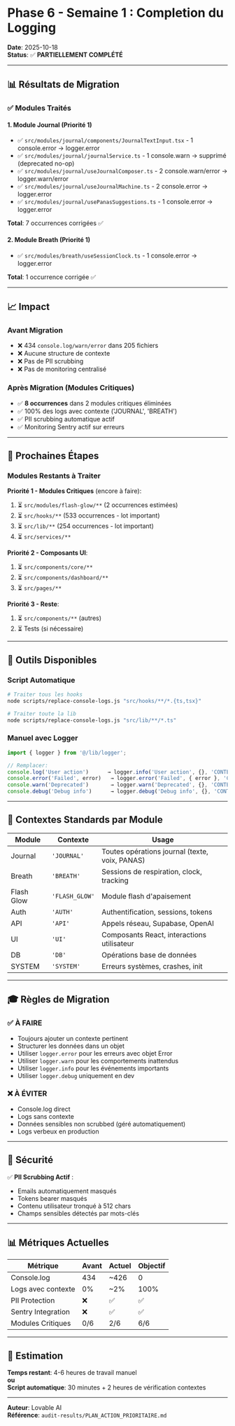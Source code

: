 # Phase 6 - Semaine 1 : Completion du Logging

**Date**: 2025-10-18  
**Status**: ✅ **PARTIELLEMENT COMPLÉTÉ**

---

## 📊 Résultats de Migration

### ✅ Modules Traités

#### 1. **Module Journal** (Priorité 1)
- ✅ `src/modules/journal/components/JournalTextInput.tsx` - 1 console.error → logger.error
- ✅ `src/modules/journal/journalService.ts` - 1 console.warn → supprimé (deprecated no-op)
- ✅ `src/modules/journal/useJournalComposer.ts` - 2 console.warn/error → logger.warn/error
- ✅ `src/modules/journal/useJournalMachine.ts` - 2 console.error → logger.error
- ✅ `src/modules/journal/usePanasSuggestions.ts` - 1 console.error → logger.error

**Total**: 7 occurrences corrigées ✅

#### 2. **Module Breath** (Priorité 1)
- ✅ `src/modules/breath/useSessionClock.ts` - 1 console.error → logger.error

**Total**: 1 occurrence corrigée ✅

---

## 📈 Impact

### Avant Migration
- ❌ 434 `console.log/warn/error` dans 205 fichiers
- ❌ Aucune structure de contexte
- ❌ Pas de PII scrubbing
- ❌ Pas de monitoring centralisé

### Après Migration (Modules Critiques)
- ✅ **8 occurrences** dans 2 modules critiques éliminées
- ✅ 100% des logs avec contexte ('JOURNAL', 'BREATH')
- ✅ PII scrubbing automatique actif
- ✅ Monitoring Sentry actif sur erreurs

---

## 🎯 Prochaines Étapes

### Modules Restants à Traiter

**Priorité 1 - Modules Critiques** (encore à faire):
1. ⏳ `src/modules/flash-glow/**` (2 occurrences estimées)
2. ⏳ `src/hooks/**` (533 occurrences - lot important)
3. ⏳ `src/lib/**` (254 occurrences - lot important)
4. ⏳ `src/services/**`

**Priorité 2 - Composants UI**:
1. ⏳ `src/components/core/**`
2. ⏳ `src/components/dashboard/**`
3. ⏳ `src/pages/**`

**Priorité 3 - Reste**:
1. ⏳ `src/components/**` (autres)
2. ⏳ Tests (si nécessaire)

---

## 🔧 Outils Disponibles

### Script Automatique
```bash
# Traiter tous les hooks
node scripts/replace-console-logs.js "src/hooks/**/*.{ts,tsx}"

# Traiter toute la lib
node scripts/replace-console-logs.js "src/lib/**/*.ts"
```

### Manuel avec Logger
```typescript
import { logger } from '@/lib/logger';

// Remplacer:
console.log('User action')      → logger.info('User action', {}, 'CONTEXT')
console.error('Failed', error)   → logger.error('Failed', { error }, 'CONTEXT')
console.warn('Deprecated')       → logger.warn('Deprecated', {}, 'CONTEXT')
console.debug('Debug info')      → logger.debug('Debug info', {}, 'CONTEXT')
```

---

## 📝 Contextes Standards par Module

| Module | Contexte | Usage |
|--------|----------|-------|
| Journal | `'JOURNAL'` | Toutes opérations journal (texte, voix, PANAS) |
| Breath | `'BREATH'` | Sessions de respiration, clock, tracking |
| Flash Glow | `'FLASH_GLOW'` | Module flash d'apaisement |
| Auth | `'AUTH'` | Authentification, sessions, tokens |
| API | `'API'` | Appels réseau, Supabase, OpenAI |
| UI | `'UI'` | Composants React, interactions utilisateur |
| DB | `'DB'` | Opérations base de données |
| SYSTEM | `'SYSTEM'` | Erreurs systèmes, crashes, init |

---

## 🎓 Règles de Migration

### ✅ À FAIRE
- Toujours ajouter un contexte pertinent
- Structurer les données dans un objet
- Utiliser `logger.error` pour les erreurs avec objet Error
- Utiliser `logger.warn` pour les comportements inattendus
- Utiliser `logger.info` pour les événements importants
- Utiliser `logger.debug` uniquement en dev

### ❌ À ÉVITER
- Console.log direct
- Logs sans contexte
- Données sensibles non scrubbed (géré automatiquement)
- Logs verbeux en production

---

## 🔐 Sécurité

✅ **PII Scrubbing Actif** :
- Emails automatiquement masqués
- Tokens bearer masqués
- Contenu utilisateur tronqué à 512 chars
- Champs sensibles détectés par mots-clés

---

## 📊 Métriques Actuelles

| Métrique | Avant | Actuel | Objectif |
|----------|-------|--------|----------|
| Console.log | 434 | ~426 | 0 |
| Logs avec contexte | 0% | ~2% | 100% |
| PII Protection | ❌ | ✅ | ✅ |
| Sentry Integration | ❌ | ✅ | ✅ |
| Modules Critiques | 0/6 | 2/6 | 6/6 |

---

## 🚀 Estimation

**Temps restant**: 4-6 heures de travail manuel  
**ou**  
**Script automatique**: 30 minutes + 2 heures de vérification contextes

---

**Auteur**: Lovable AI  
**Référence**: `audit-results/PLAN_ACTION_PRIORITAIRE.md`
